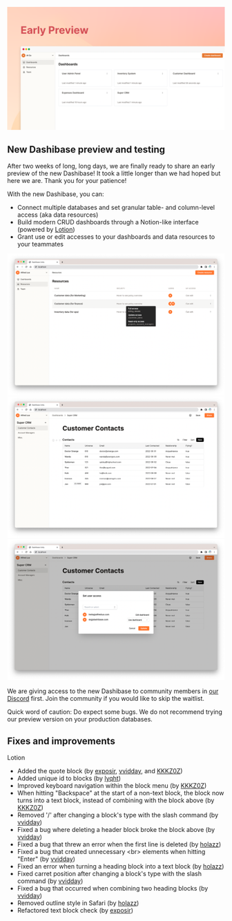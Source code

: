 ![New Dashibase](../assets/2022-08-preview.png)

## New Dashibase preview and testing

After two weeks of long, long days, we are finally ready to share an early preview of the new Dashibase! It took a little longer than we had hoped but here we are. Thank you for your patience!

With the new Dashibase, you can:

- Connect multiple databases and set granular table- and column-level access (aka data resources)
- Build modern CRUD dashboards through a Notion-like interface (powered by [Lotion](https://github.com/dashibase/lotion))
- Grant use or edit accesses to your dashboards and data resources to your teammates

![New Dashibase](../assets/2022-08-preview-resources.png)
![New Dashibase](../assets/2022-08-preview-dashboard.png)
![New Dashibase](../assets/2022-08-preview-access.png)

We are giving access to the new Dashibase to community members in [our Discord](https://discord.gg/rUw2snFeUZ) first. Join the community if you would like to skip the waitlist.  

Quick word of caution: Do expect some bugs. We do not recommend trying our preview version on your production databases.

## Fixes and improvements

Lotion

- Added the quote block (by [exposir](https://github.com/Dashibase/lotion/pull/32), [vvidday](https://github.com/Dashibase/lotion/pull/34), and [KKKZ0Z](https://github.com/Dashibase/lotion/pull/37))
- Added unique id to blocks (by [lyqht](https://github.com/Dashibase/lotion/pull/45))
- Improved keyboard navigation within the block menu (by [KKKZ0Z](https://github.com/Dashibase/lotion/pull/21))
- When hitting "Backspace" at the start of a non-text block, the block now turns into a text block, instead of combining with the block above (by [KKKZ0Z](https://github.com/Dashibase/lotion/pull/38))
- Removed '/' after changing a block's type with the slash command (by [vvidday](https://github.com/Dashibase/lotion/pull/33))
- Fixed a bug where deleting a header block broke the block above (by [vvidday](https://github.com/Dashibase/lotion/pull/23))
- Fixed a bug that threw an error when the first line is deleted (by [holazz](https://github.com/Dashibase/lotion/pull/24))
- Fixed a bug that created unnecessary \<br> elements when hitting "Enter" (by [vvidday](https://github.com/Dashibase/lotion/pull/26))
- Fixed an error when turning a heading block into a text block (by [holazz](https://github.com/Dashibase/lotion/pull/31))
- Fixed carret position after changing a block's type with the slash command (by [vvidday](https://github.com/Dashibase/lotion/pull/33))
- Fixed a bug that occurred when combining two heading blocks (by [vvidday](https://github.com/Dashibase/lotion/pull/36))
- Removed outline style in Safari (by [holazz](https://github.com/Dashibase/lotion/pull/28))
- Refactored text block check (by [exposir](https://github.com/Dashibase/lotion/pull/44))
